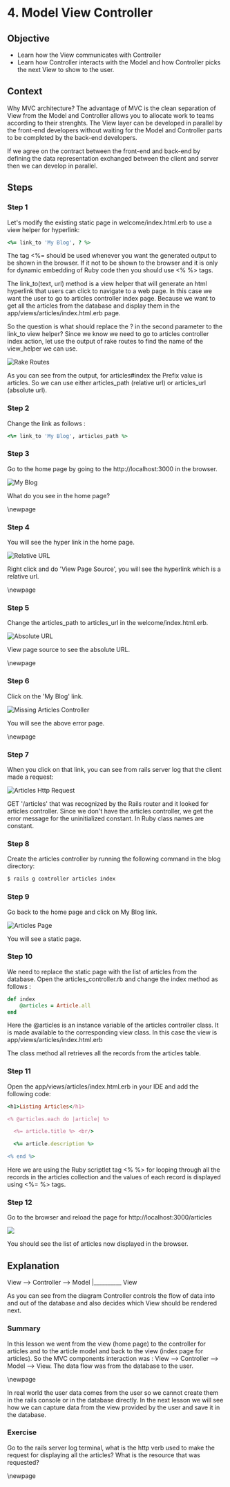 # 4. Model View Controller #

## Objective ##

- Learn how the View communicates with Controller 
- Learn how Controller interacts with the Model and how Controller picks the next View to show to the user.

## Context ##

Why MVC architecture? The advantage of MVC is the clean separation of View from the Model and Controller allows you to allocate work to teams according to their strenghts. The View layer can be developed in parallel by the front-end developers without waiting for the Model and Controller parts to be completed by the back-end developers.

If we agree on the contract between the front-end and back-end by defining the data representation exchanged between the client and server then we can develop in parallel.

## Steps ##

### Step 1 ###

Let's modify the existing static page in welcome/index.html.erb to use a view helper for hyperlink:

```ruby
<%= link_to 'My Blog', ? %>
```

The tag <%= should be used whenever you want the generated output to be shown in the browser. If it not to be shown to the browser and it is only for dynamic embedding of Ruby code then you should use <% %> tags.

The link_to(text, url) method is a view helper that will generate an html hyperlink that users can click to navigate to a web page. In this case we want the user to go to articles controller index page. Because we want to get all the articles from the database and display them in the app/views/articles/index.html.erb page.
 
So the question is what should replace the ? in the second parameter to the link_to view helper? Since we know we need to go to articles controller index action, let use the output of rake routes to find the name of the view_helper we can use.
 
![Rake Routes](./figures/rake_routes_2.png)
 
As you can see from the output, for articles#index the Prefix value is articles. So we can use either articles_path (relative url) or articles_url (absolute url). 
 
### Step 2 ###

Change the link as follows :

```ruby
<%= link_to 'My Blog', articles_path %>
```

### Step 3 ###
   
Go to the home page by going to the http://localhost:3000 in the browser. 

![My Blog](./figures/my_blog_link.png)

What do you see in the home page?

\newpage

### Step 4 ###

You will see the hyper link in the home page. 

![Relative URL](./figures/hyperlink_source.png)

Right click and do 'View Page Source', you will see the hyperlink which is a relative url. 

\newpage

### Step 5 ###

Change the articles_path to articles_url in the welcome/index.html.erb. 

![Absolute URL](./figures/hyperlink_source2.png)

View page source to see the absolute URL.

\newpage

### Step 6 ###

Click on the 'My Blog' link. 

![Missing Articles Controller](./figures/articles_controller_missing.png)

You will see the above error page.

\newpage

### Step 7 ###

When you click on that link, you can see from rails server log that the client made a request:

![Articles Http Request](./figures/articles_controller_output.png)

GET '/articles' that was recognized by the Rails router and it looked for articles controller. Since we don't have the articles controller, we get the error message for the uninitialized constant. In Ruby class names are constant.

### Step 8 ###

Create the articles controller by running the following command in the blog directory:

```ruby
$ rails g controller articles index 
```
 
### Step 9 ###

Go back to the home page and click on My Blog link. 

![Articles Page](./figures/static_articles_list_page.png)

You will see a static page.

### Step 10 ###

We need to replace the static page with the list of articles from the database. Open the articles_controller.rb and change the index method as follows :

```ruby
def index
	@articles = Article.all
end
```

Here the @articles is an instance variable of the articles controller class. It is made available to the corresponding view class. In this case the view is app/views/articles/index.html.erb

The class method all retrieves all the records from the articles table.

### Step 11 ###

Open the app/views/articles/index.html.erb in your IDE and add the following code:

```ruby
<h1>Listing Articles</h1>

<% @articles.each do |article| %>

  <%= article.title %> <br/>

  <%= article.description %>

<% end %>
```

Here we are using the Ruby scriptlet tag <% %> for looping through all the records in the articles collection and the values of each record is displayed using <%= %> tags.

### Step 12 ###

Go to the browser and reload the page for http://localhost:3000/articles 

![ ](./figures/listing_articles.png)

You should see the list of articles now displayed in the browser.

## Explanation ##

View --> Controller --> Model
						|__________ View

As you can see from the diagram Controller controls the flow of data into and out of the database and also decides which View should be rendered next.

###  Summary ###
 
In this lesson we went from the view (home page) to the controller for articles and to the article model and back to the view (index page for articles). So the MVC components interaction was : View --> Controller --> Model --> View. The data flow was from the database to the user. 

\newpage


In real world the user data comes from the user so we cannot create them in the rails console or in the database directly. In the next lesson we will see how we can capture data from the view provided by the user and save it in the database.

### Exercise ###

Go to the rails server log terminal, what is the http verb used to make the request for displaying all the articles? What is the resource that was requested?

\newpage
